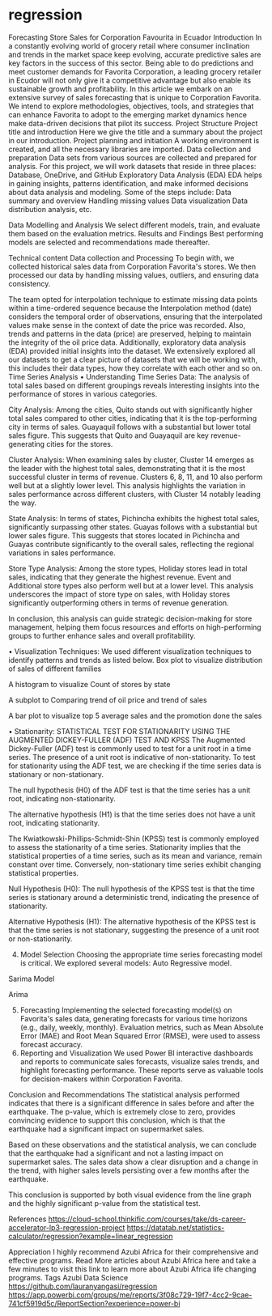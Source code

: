 # regression
 
Forecasting Store Sales for Corporation Favourita in Ecuador
Introduction
In a constantly evolving world of grocery retail where consumer inclination and trends in the market space keep evolving, accurate predictive sales are key factors in the success of this sector.
Being able to do predictions and meet customer demands for Favorita Corporation, a leading grocery retailer in Ecudor will not only give it a competitive advantage but also enable its sustainable growth and profitability.
In this article we embark on an extensive survey of sales forecasting that is unique to Corporation Favorita.
We intend to explore methodologies, objectives, tools, and strategies that can enhance Favorita to adopt to the emerging market dynamics hence make data-driven decisions that pilot its success.
Project Structure
Project title and introduction
Here we give the title and a summary about the project in our introduction.
Project planning and initiation
A working environment is created, and all the necessary libraries are imported.
Data collection and preparation
Data sets from various sources are collected and prepared for analysis. For this project, we will work datasets that reside in three places:
Database, OneDrive, and GitHub
Exploratory Data Analysis (EDA)
EDA helps in gaining insights, patterns identification, and make informed decisions about data analysis and modeling. Some of the steps include:
Data summary and overview
Handling missing values
Data visualization
Data distribution analysis, etc.


Data Modelling and Analysis
We select different models, train, and evaluate them based on the evaluation metrics.
Results and Findings
Best performing models are selected and recommendations made thereafter. 

Technical content
Data collection and Processing
To begin with, we collected historical sales data from Corporation Favorita's stores. We then processed our data by handling missing values, outliers, and ensuring data consistency.

The team opted for interpolation technique to estimate missing data points within a time-ordered sequence because the Interpolation method (date) considers the temporal order of observations, ensuring that the interpolated values make sense in the context of date the price was recorded. Also, trends and patterns in the data (price) are preserved, helping to maintain the integrity of the oil price data.
Additionally, exploratory data analysis (EDA) provided initial insights into the dataset. We extensively explored all our datasets to get a clear picture of datasets that we will be working with, this includes their data types, how they correlate with each other and so on.
Time Series Analysis
•	Understanding Time Series Data: 
The analysis of total sales based on different groupings reveals interesting insights into the performance of stores in various categories. 

City Analysis: Among the cities, Quito stands out with significantly higher total sales compared to other cities, indicating that it is the top-performing city in terms of sales. Guayaquil follows with a substantial but lower total sales figure. This suggests that Quito and Guayaquil are key revenue-generating cities for the stores.

Cluster Analysis: When examining sales by cluster, Cluster 14 emerges as the leader with the highest total sales, demonstrating that it is the most successful cluster in terms of revenue. Clusters 6, 8, 11, and 10 also perform well but at a slightly lower level. This analysis highlights the variation in sales performance across different clusters, with Cluster 14 notably leading the way.

State Analysis: In terms of states, Pichincha exhibits the highest total sales, significantly surpassing other states. Guayas follows with a substantial but lower sales figure. This suggests that stores located in Pichincha and Guayas contribute significantly to the overall sales, reflecting the regional variations in sales performance.

Store Type Analysis: Among the store types, Holiday stores lead in total sales, indicating that they generate the highest revenue. Event and Additional store types also perform well but at a lower level. This analysis underscores the impact of store type on sales, with Holiday stores significantly outperforming others in terms of revenue generation.

In conclusion, this analysis can guide strategic decision-making for store management, helping them focus resources and efforts on high-performing groups to further enhance sales and overall profitability.

•	Visualization Techniques: 
We used different visualization techniques to identify patterns and trends as listed below.
Box plot to visualize distribution of sales of different families
 

A histogram to visualize Count of stores by state
 

A subplot to Comparing trend of oil price and trend of sales
 

A bar plot to visualize top 5 average sales and the promotion done the sales
 

•	Stationarity: 
STATISTICAL TEST FOR STATIONARITY USING THE AUGMENTED DICKEY-FULLER (ADF) TEST AND KPSS
The Augmented Dickey-Fuller (ADF) test is commonly used to test for a unit root in a time series. The presence of a unit root is indicative of non-stationarity. To test for stationarity using the ADF test, we are checking if the time series data is stationary or non-stationary.

The null hypothesis (H0) of the ADF test is that the time series has a unit root, indicating non-stationarity.

The alternative hypothesis (H1) is that the time series does not have a unit root, indicating stationarity.

The Kwiatkowski-Phillips-Schmidt-Shin (KPSS) test is commonly employed to assess the stationarity of a time series. Stationarity implies that the statistical properties of a time series, such as its mean and variance, remain constant over time. Conversely, non-stationary time series exhibit changing statistical properties.

Null Hypothesis (H0): The null hypothesis of the KPSS test is that the time series is stationary around a deterministic trend, indicating the presence of stationarity.

Alternative Hypothesis (H1): The alternative hypothesis of the KPSS test is that the time series is not stationary, suggesting the presence of a unit root or non-stationarity.


4. Model Selection
Choosing the appropriate time series forecasting model is critical. We explored several models:
 Auto Regressive model.
 

Sarima Model
 

Arima
 
5. Forecasting
Implementing the selected forecasting model(s) on Favorita's sales data, generating forecasts for various time horizons (e.g., daily, weekly, monthly). Evaluation metrics, such as Mean Absolute Error (MAE) and Root Mean Squared Error (RMSE), were used to assess forecast accuracy.
8. Reporting and Visualization
We used Power BI interactive dashboards and reports to communicate sales forecasts, visualize sales trends, and highlight forecasting performance. These reports serve as valuable tools for decision-makers within Corporation Favorita.
 
Conclusion and Recommendations
The statistical analysis performed indicates that there is a significant difference in sales before and after the earthquake. The p-value, which is extremely close to zero, provides convincing evidence to support this conclusion, which is that the earthquake had a significant impact on supermarket sales.

Based on these observations and the statistical analysis, we can conclude that the earthquake had a significant and not a lasting impact on supermarket sales. The sales data show a clear disruption and a change in the trend, with higher sales levels persisting over a few months after the earthquake. 

This conclusion is supported by both visual evidence from the line graph and the highly significant p-value from the statistical test.

References
https://cloud-school.thinkific.com/courses/take/ds-career-accelerator-lp3-regression-project
https://datatab.net/statistics-calculator/regression?example=linear_regression

Appreciation
I highly recommend Azubi Africa for their comprehensive and effective programs. Read More articles about Azubi Africa here and take a few minutes to visit this link to learn more about Azubi Africa life changing programs.
Tags
Azubi Data Science
https://github.com/lauranyangasi/regression
https://app.powerbi.com/groups/me/reports/3f08c729-19f7-4cc2-9cae-741cf5919d5c/ReportSection?experience=power-bi



